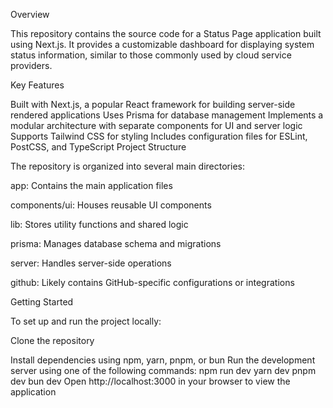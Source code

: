 Overview

This repository contains the source code for a Status Page application built using Next.js. It provides a customizable dashboard for displaying system status information, similar to those commonly used by cloud service providers.

Key Features

Built with Next.js, a popular React framework for building server-side rendered applications
Uses Prisma for database management
Implements a modular architecture with separate components for UI and server logic
Supports Tailwind CSS for styling
Includes configuration files for ESLint, PostCSS, and TypeScript
Project Structure

The repository is organized into several main directories:

app: Contains the main application files

components/ui: Houses reusable UI components

lib: Stores utility functions and shared logic

prisma: Manages database schema and migrations

server: Handles server-side operations

github: Likely contains GitHub-specific configurations or integrations

Getting Started

To set up and run the project locally:

Clone the repository

Install dependencies using npm, yarn, pnpm, or bun
Run the development server using one of the following commands:
npm run dev
yarn dev
pnpm dev
bun dev
Open http://localhost:3000 in your browser to view the application

